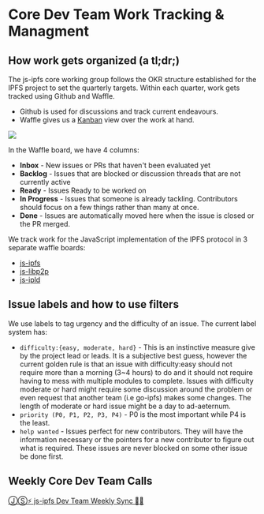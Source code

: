# Core Dev Team Work Tracking & Managment

## How work gets organized (a tl;dr;)

The js-ipfs core working group follows the OKR structure established for the IPFS project to set the quarterly targets. Within each quarter, work gets tracked using Github and Waffle.

- Github is used for discussions and track current endeavours.
- Waffle gives us a [Kanban](https://en.wikipedia.org/wiki/Kanban) view over the work at hand.

![](https://ipfs.io/ipfs/QmWNd86qtjyFnygSAHkZDy4fUB1WnRa4WNt8gt1rSiq7of)

In the Waffle board, we have 4 columns:

- **Inbox** - New issues or PRs that haven't been evaluated yet
- **Backlog** - Issues that are blocked or discussion threads that are not currently active
- **Ready** - Issues Ready to be worked on
- **In Progress** - Issues that someone is already tackling. Contributors should focus on a few things rather than many at once.
- **Done** - Issues are automatically moved here when the issue is closed or the PR merged.

We track work for the JavaScript implementation of the IPFS protocol in 3 separate waffle boards:

- [js-ipfs](http://waffle.io/ipfs/js-ipfs)
- [js-libp2p](http://waffle.io/libp2p/js-libp2p)
- [js-ipld](http://waffle.io/ipld/js-ipld)

## Issue labels and how to use filters

We use labels to tag urgency and the difficulty of an issue. The current label system has:

- `difficulty:{easy, moderate, hard}` - This is an instinctive measure give by the project lead or leads. It is a subjective best guess, however the current golden rule is that an issue with difficulty:easy should not require more than a morning (3~4 hours) to do and it should not require having to mess with multiple modules to complete. Issues with difficulty moderate or hard might require some discussion around the problem or even request that another team (i.e go-ipfs) makes some changes. The length of moderate or hard issue might be a day to ad-aeternum.
- `priority (P0, P1, P2, P3, P4)` - P0 is the most important while P4 is the least.
- `help wanted` - Issues perfect for new contributors. They will have the information necessary or the pointers for a new contributor to figure out what is required. These issues are never blocked on some other issue be done first.

## Weekly Core Dev Team Calls

[ⒿⓈ⚡️ js-ipfs Dev Team Weekly Sync 🙌🏽](https://github.com/ipfs/js-ipfs/issues/1179)
